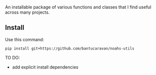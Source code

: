 An installable package of various functions and classes that I find useful across many projects.

## Install
Use this command: 
```
pip install git+https://github.com/bantucaravan/noahs-utils
```

TO DO:
- add explicit install dependencies